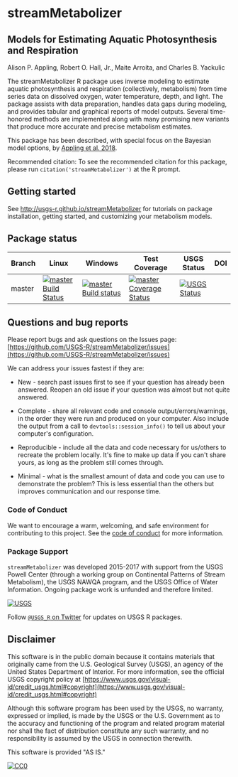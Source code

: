 # streamMetabolizer

## Models for Estimating Aquatic Photosynthesis and Respiration

Alison P. Appling, Robert O. Hall, Jr., Maite Arroita, and Charles B. Yackulic

The streamMetabolizer R package uses inverse modeling to estimate aquatic
photosynthesis and respiration (collectively, metabolism) from time series
data on dissolved oxygen, water temperature, depth, and light. The package
assists with data preparation, handles data gaps during modeling, and
provides tabular and graphical reports of model outputs. Several
time-honored methods are implemented along with many promising new variants
that produce more accurate and precise metabolism estimates.

This package has been described, with special focus on the Bayesian model options, by
[Appling et al. 2018](https://doi.org/10.1002/2017JG004140).

Recommended citation: To see the recommended citation for this package, please run `citation('streamMetabolizer')` at the R prompt.

## Getting started

See http://usgs-r.github.io/streamMetabolizer for tutorials on package installation, getting started, and customizing your metabolism models.


## Package status

| Branch | Linux | Windows | Test Coverage | USGS Status | DOI |
|--------|-------|---------|---------------|-------------|-----|
| master | [![master Build Status](https://travis-ci.org/USGS-R/streamMetabolizer.svg?branch=master)](https://travis-ci.org/USGS-R/streamMetabolizer/branches) | [![master Build status](https://ci.appveyor.com/api/projects/status/605tgcru05jdgb22/branch/master?svg=true)](https://ci.appveyor.com/project/aappling-usgs/streammetabolizer/branch/master) | [![master Coverage Status](https://coveralls.io/repos/github/USGS-R/streamMetabolizer/badge.svg?branch=master)](https://coveralls.io/github/USGS-R/streamMetabolizer?branch=master) | [![USGS Status](https://img.shields.io/badge/USGS-Research-blue.svg)](https://owi.usgs.gov/R/packages.html#research) | |


## Questions and bug reports

Please report bugs and ask questions on the Issues page:
[https://github.com/USGS-R/streamMetabolizer/issues](https://github.com/USGS-R/streamMetabolizer/issues)

We can address your issues fastest if they are:

* New - search past issues first to see if your question has already been answered. Reopen an old issue if your question was almost but not quite answered.

* Complete - share all relevant code and console output/errors/warnings, in the order they were run and produced on your computer. Also include the output from a call to `devtools::session_info()` to tell us about your computer's configuration.

* Reproducible - include all the data and code necessary for us/others to recreate the problem locally. It's fine to make up data if you can't share yours, as long as the problem still comes through.

* Minimal - what is the smallest amount of data and code you can use to demonstrate the problem? This is less essential than the others but improves communication and our response time.


### Code of Conduct

We want to encourage a warm, welcoming, and safe environment for contributing to this project. See the [code of conduct](https://github.com/USGS-R/streamMetabolizer/blob/develop/CONDUCT.md) for more information.

### Package Support

`streamMetabolizer` was developed 2015-2017 with support from the USGS Powell Center (through a working group on Continental Patterns of Stream Metabolism), the USGS NAWQA program, and the USGS Office of Water Information. Ongoing package work is unfunded and therefore limited.

[![USGS](http://usgs-r.github.io/images/usgs.png)](https://www.usgs.gov/)

Follow [`@USGS_R` on Twitter](https://twitter.com/USGS_R) for updates on USGS R packages.

## Disclaimer

This software is in the public domain because it contains materials that originally came from the U.S. Geological Survey  (USGS), an agency of the United States Department of Interior. For more information, see the official USGS copyright policy at [https://www.usgs.gov/visual-id/credit_usgs.html#copyright](https://www.usgs.gov/visual-id/credit_usgs.html#copyright)

Although this software program has been used by the USGS, no warranty, expressed or implied, is made by the USGS or the U.S. Government as to the accuracy and functioning of the program and related program material nor shall the fact of distribution constitute any such warranty, and no responsibility is assumed by the USGS in connection therewith.

This software is provided "AS IS."

 [
    ![CC0](https://i.creativecommons.org/p/zero/1.0/88x31.png)
  ](https://creativecommons.org/publicdomain/zero/1.0/)
